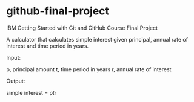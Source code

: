 # github-final-project
IBM Getting Started with Git and GitHub Course Final Project

A calculator that calculates simple interest given principal, annual rate of interest and time period in years.

Input: 

   p, principal amount
   t, time period in years
   r, annual rate of interest
   
Output: 

   simple interest = p*t*r
